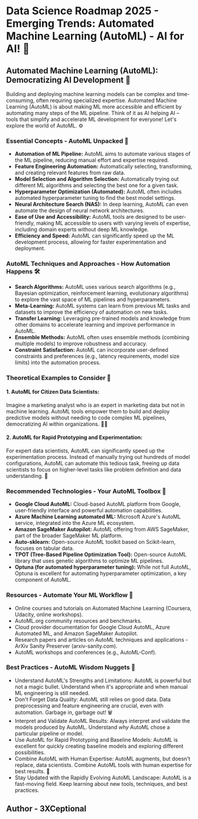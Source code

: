 # Data Science Roadmap 2025 - Emerging Trends: Automated Machine Learning (AutoML) - AI for AI! 🤖

## Automated Machine Learning (AutoML): Democratizing AI Development 🤝

Building and deploying machine learning models can be complex and time-consuming, often requiring specialized expertise. Automated Machine Learning (AutoML) is about making ML more accessible and efficient by automating many steps of the ML pipeline. Think of it as AI helping AI – tools that simplify and accelerate ML development for everyone! Let's explore the world of AutoML. ⚙️

### Essential Concepts - AutoML Unpacked 🧐

*   **Automation of ML Pipeline:** AutoML aims to automate various stages of the ML pipeline, reducing manual effort and expertise required.
*   **Feature Engineering Automation:** Automatically selecting, transforming, and creating relevant features from raw data.
*   **Model Selection and Algorithm Selection:** Automatically trying out different ML algorithms and selecting the best one for a given task.
*   **Hyperparameter Optimization (Automated):**  AutoML often includes automated hyperparameter tuning to find the best model settings.
*   **Neural Architecture Search (NAS):**  In deep learning, AutoML can even automate the design of neural network architectures.
*   **Ease of Use and Accessibility:** AutoML tools are designed to be user-friendly, making ML accessible to users with varying levels of expertise, including domain experts without deep ML knowledge.
*   **Efficiency and Speed:** AutoML can significantly speed up the ML development process, allowing for faster experimentation and deployment.

### AutoML Techniques and Approaches - How Automation Happens 🛠️

*   **Search Algorithms:** AutoML uses various search algorithms (e.g., Bayesian optimization, reinforcement learning, evolutionary algorithms) to explore the vast space of ML pipelines and hyperparameters.
*   **Meta-Learning:** AutoML systems can learn from previous ML tasks and datasets to improve the efficiency of automation on new tasks.
*   **Transfer Learning:** Leveraging pre-trained models and knowledge from other domains to accelerate learning and improve performance in AutoML.
*   **Ensemble Methods:** AutoML often uses ensemble methods (combining multiple models) to improve robustness and accuracy.
*   **Constraint Satisfaction:** AutoML can incorporate user-defined constraints and preferences (e.g., latency requirements, model size limits) into the automation process.

### Theoretical Examples to Consider 🤔

#### 1. AutoML for Citizen Data Scientists:

Imagine a marketing analyst who is an expert in marketing data but not in machine learning. AutoML tools empower them to build and deploy predictive models without needing to code complex ML pipelines, democratizing AI within organizations. 🧑‍💼

#### 2. AutoML for Rapid Prototyping and Experimentation:

For expert data scientists, AutoML can significantly speed up the experimentation process. Instead of manually trying out hundreds of model configurations, AutoML can automate this tedious task, freeing up data scientists to focus on higher-level tasks like problem definition and data understanding. 🚀

### Recommended Technologies - Your AutoML Toolbox 🧰

*   **Google Cloud AutoML:** Cloud-based AutoML platform from Google, user-friendly interface and powerful automation capabilities.
*   **Azure Machine Learning automated ML:** Microsoft Azure's AutoML service, integrated into the Azure ML ecosystem.
*   **Amazon SageMaker Autopilot:** AutoML offering from AWS SageMaker, part of the broader SageMaker ML platform.
*   **Auto-sklearn:** Open-source AutoML toolkit based on Scikit-learn, focuses on tabular data.
*   **TPOT (Tree-Based Pipeline Optimization Tool):** Open-source AutoML library that uses genetic algorithms to optimize ML pipelines.
*   **Optuna (for automated hyperparameter tuning):** While not full AutoML, Optuna is excellent for automating hyperparameter optimization, a key component of AutoML.

### Resources - Automate Your ML Workflow 🚀

*   Online courses and tutorials on Automated Machine Learning (Coursera, Udacity, online workshops).
*   AutoML.org community resources and benchmarks.
*   Cloud provider documentation for Google Cloud AutoML, Azure Automated ML, and Amazon SageMaker Autopilot.
*   Research papers and articles on AutoML techniques and applications - ArXiv Sanity Preserver (arxiv-sanity.com).
*   AutoML workshops and conferences (e.g., AutoML-Conf).

### Best Practices - AutoML Wisdom Nuggets 🧠

*   Understand AutoML's Strengths and Limitations: AutoML is powerful but not a magic bullet. Understand when it's appropriate and when manual ML engineering is still needed.
*   Don't Forget Data Quality: AutoML still relies on good data. Data preprocessing and feature engineering are crucial, even with automation. Garbage in, garbage out! 🗑️
*   Interpret and Validate AutoML Results:  Always interpret and validate the models produced by AutoML. Understand *why* AutoML chose a particular pipeline or model. 
*   Use AutoML for Rapid Prototyping and Baseline Models: AutoML is excellent for quickly creating baseline models and exploring different possibilities.
*   Combine AutoML with Human Expertise: AutoML augments, but doesn't replace, data scientists. Combine AutoML tools with human expertise for best results. 🤝
*   Stay Updated with the Rapidly Evolving AutoML Landscape: AutoML is a fast-moving field. Keep learning about new tools, techniques, and best practices. 

## Author - 3XCeptional